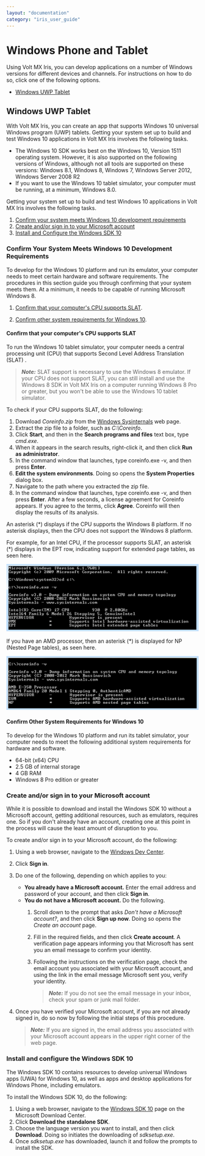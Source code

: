 ```yaml
---
layout: "documentation"
category: "iris_user_guide"
---
```

                           


Windows Phone and Tablet
========================

Using Volt MX Iris, you can develop applications on a number of Windows versions for different devices and channels. For instructions on how to do so, click one of the following options.

*   [Windows UWP Tablet](#windows-uwp-tablet)

Windows UWP Tablet
------------------

With Volt MX Iris, you can create an app that supports Windows 10 universal Windows program (UWP) tablets. Getting your system set up to build and test Windows 10 applications in Volt MX Iris involves the following tasks.

*   The Windows 10 SDK works best on the Windows 10, Version 1511 operating system. However, it is also supported on the following versions of Windows, although not all tools are supported on these versions: Windows 8.1, Windows 8, Windows 7, Windows Server 2012, Windows Server 2008 R2
*   If you want to use the Windows 10 tablet simulator, your computer must be running, at a minimum, Windows 8.0.

Getting your system set up to build and test Windows 10 applications in Volt MX Iris involves the following tasks.

1.  [Confirm your system meets Windows 10 development requirements](#confirm-your-system-meets-windows10-development-requirements)
2.  [Create and/or sign in to your Microsoft account](#create-andor-sign-in-to-your-microsoft-account)
3.  [Install and Configure the Windows SDK 10](#install-and-configure-the-windows-sdk10)

### Confirm Your System Meets Windows 10 Development Requirements

To develop for the Windows 10 platform and run its emulator, your computer needs to meet certain hardware and software requirements. The procedures in this section guide you through confirming that your system meets them. At a minimum, it needs to be capable of running Microsoft Windows 8.

1. [Confirm that your computer's CPU supports SLAT](#confirm-that-your-computers-cpu-supports-slat).

2. [Confirm other system requirements for Windows 10](#confirm-other-system-requirements-for-windows-10).

#### Confirm that your computer's CPU supports SLAT

To run the Windows 10 tablet simulator, your computer needs a central processing unit (CPU) that supports Second Level Address Translation (SLAT) .

> **_Note:_** SLAT support is necessary to use the Windows 8 emulator. If your CPU does not support SLAT, you can still install and use the Windows 8 SDK in Volt MX Iris on a computer running Windows 8 Pro or greater, but you won't be able to use the Windows 10 tablet simulator.

To check if your CPU supports SLAT, do the following:

1.  Download _Coreinfo.zip_ from the [Windows Sysinternals](http://technet.microsoft.com/en-us/sysinternals/cc835722.aspx "http://technet.microsoft.com/en-us/sysinternals/cc835722.aspx") web page.
2.  Extract the zip file to a folder, such as _C:\\Coreinfo_.
3.  Click **Start**, and then in the **Search programs and files** text box, type _cmd.exe_.
4.  When it appears in the search results, right-click it, and then click **Run as administrator**.
5.  In the command window that launches, type coreinfo.exe -v, and then press **Enter**.
6.  **Edit the system environments**. Doing so opens the **System Properties** dialog box.
7.  Navigate to the path where you extracted the zip file.
8.  In the command window that launches, type coreinfo.exe -v, and then press **Enter**. After a few seconds, a license agreement for Coreinfo appears. If you agree to the terms, click **Agree**. Coreinfo will then display the results of its analysis.

An asterisk (\*) displays if the CPU supports the Windows 8 platform. If no asterisk displays, then the CPU does not support the Windows 8 platform.

For example, for an Intel CPU, if the processor supports SLAT, an asterisk (\*) displays in the EPT row, indicating support for extended page tables, as seen here.

![](Resources/Images/windows8intel.png)

If you have an AMD processor, then an asterisk (\*) is displayed for NP (Nested Page tables), as seen here.

![](Resources/Images/windows8amd.png)

#### Confirm Other System Requirements for Windows 10

To develop for the Windows 10 platform and run its tablet simulator, your computer needs to meet the following additional system requirements for hardware and software.

*   64-bit (x64) CPU
*   2.5 GB of internal storage
*   4 GB RAM
*   Windows 8 Pro edition or greater

### Create and/or sign in to your Microsoft account

While it is possible to download and install the Windows SDK 10 without a Microsoft account, getting additional resources, such as emulators, requires one. So if you don't already have an account, creating one at this point in the process will cause the least amount of disruption to you.

To create and/or sign in to your Microsoft account, do the following:

1.  Using a web browser, navigate to the [Windows Dev Center](https://dev.windows.com/en-us "https://dev.windows.com/en-us").
2.  Click **Sign in**.
3.  Do one of the following, depending on which applies to you:
    *   **You already have a Microsoft account.** Enter the email address and password of your account, and then click **Sign in**.
    *   **You do not have a Microsoft account.** Do the following.
        1.  Scroll down to the prompt that asks _Don't have a Microsoft account?_, and then click **Sign up now**. Doing so opens the _Create an account_ page.
        2.  Fill in the required fields, and then click **Create account**. A verification page appears informing you that Microsoft has sent you an email message to confirm your identity.
        3.  Following the instructions on the verification page, check the email account you associated with your Microsoft account, and using the link in the email message Microsoft sent you, verify your identity.
            
            > **_Note:_** If you do not see the email message in your inbox, check your spam or junk mail folder.
            
4.  Once you have verified your Microsoft account, if you are not already signed in, do so now by following the initial steps of this procedure.
    
    > **_Note:_** If you are signed in, the email address you associated with your Microsoft account appears in the upper right corner of the web page.
    

### Install and configure the Windows SDK 10

The Windows SDK 10 contains resources to develop universal Windows apps (UWA) for Windows 10, as well as apps and desktop applications for Windows Phone, including emulators.

To install the Windows SDK 10, do the following:

1.  Using a web browser, navigate to the [Windows SDK 10](https://dev.windows.com/en-us/downloads/windows-10-sdk) page on the Microsoft Download Center.
2.  Click **Download the standalone SDK**.
3.  Choose the language version you want to install, and then click **Download**. Doing so initiates the downloading of _sdksetup.exe_.
4.  Once _sdksetup.exe_ has downloaded, launch it and follow the prompts to install the SDK.
